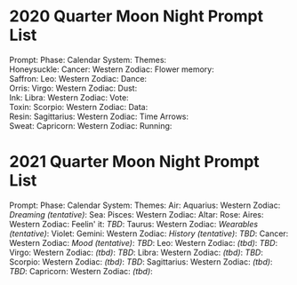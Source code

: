 # 2020 Quarter Moon Night Prompt List

Prompt:         Phase:          Calendar System:      Themes:             
Honeysuckle:    Cancer:         Western Zodiac:       Flower memory:      
Saffron:        Leo:            Western Zodiac:       Dance:              
Orris:          Virgo:          Western Zodiac:       Dust:               
Ink:            Libra:          Western Zodiac:       Vote:               
Toxin:          Scorpio:        Western Zodiac:       Data:               
Resin:          Sagittarius:    Western Zodiac:       Time Arrows:        
Sweat:          Capricorn:      Western Zodiac:       Running:            

# 2021 Quarter Moon Night Prompt List

Prompt:         Phase:          Calendar System:      Themes:
Air:            Aquarius:       Western Zodiac:       _Dreaming (tentative)_:
Sea:            Pisces:         Western Zodiac:       Altar:
Rose:           Aires:          Western Zodiac:       Feelin' it:
_TBD_:          Taurus:         Western Zodiac:       _Wearables (tentative)_:
Violet:         Gemini:         Western Zodiac:       _History (tentative)_:
_TBD_:          Cancer:         Western Zodiac:       _Mood (tentative)_:
_TBD_:          Leo:            Western Zodiac:       _(tbd)_:
_TBD_:          Virgo:          Western Zodiac:       _(tbd)_:
_TBD_:          Libra:          Western Zodiac:       _(tbd)_:
_TBD_:          Scorpio:        Western Zodiac:       _(tbd)_:
_TBD_:          Sagittarius:    Western Zodiac:       _(tbd)_:
_TBD_:          Capricorn:      Western Zodiac:       _(tbd)_:
